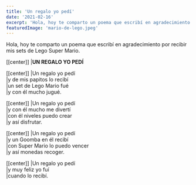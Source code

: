 ```yaml
---
title: 'Un regalo yo pedí'
date: '2021-02-16'
excerpt: 'Hola, hoy te comparto un poema que escribí en agradecimiento por recibir mis sets de Lego Super Mario'
featuredImage: 'mario-de-lego.jpeg'
---
```


Hola, hoy te comparto un poema que escribí en agradecimiento por recibir mis sets de Lego Super Mario.

[[center]]
|**UN REGALO YO PEDÍ**

[[center]]
|Un regalo yo pedí  
|y de mis papitos lo recibí  
|un set de Lego Mario fué  
|y con él mucho jugué.

[[center]]
|Un regalo yo pedí  
|y con él mucho me divertí  
|con él niveles puedo crear  
|y así disfrutar.  

[[center]]
|Un regalo yo pedí  
|y un Goomba en él recibí  
|con Super Mario lo puedo vencer  
|y así monedas recoger.  

[[center]]
|Un regalo yo pedí  
|y muy feliz yo fuí   
|cuando lo recibí.
